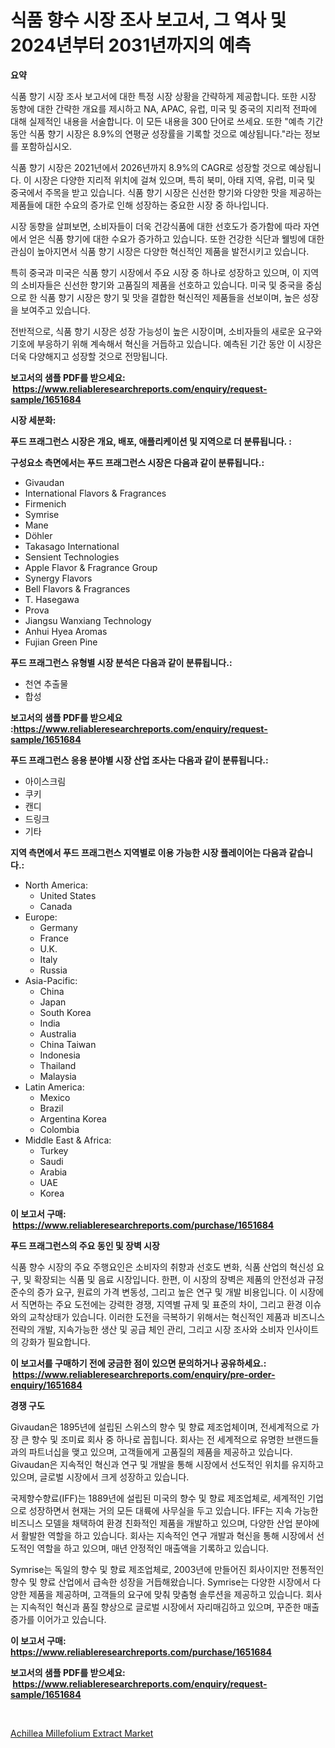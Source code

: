 <p><h1>식품 향수 시장 조사 보고서, 그 역사 및 2024년부터 2031년까지의 예측</h1></p><p><strong>요약</strong></p>
<p><p>식품 향기 시장 조사 보고서에 대한 특정 시장 상황을 간략하게 제공합니다. 또한 시장 동향에 대한 간략한 개요를 제시하고 NA, APAC, 유럽, 미국 및 중국의 지리적 전파에 대해 실제적인 내용을 서술합니다. 이 모든 내용을 300 단어로 쓰세요. 또한 "예측 기간 동안 식품 향기 시장은 8.9%의 연평균 성장률을 기록할 것으로 예상됩니다."라는 정보를 포함하십시오.</p><p>식품 향기 시장은 2021년에서 2026년까지 8.9%의 CAGR로 성장할 것으로 예상됩니다. 이 시장은 다양한 지리적 위치에 걸쳐 있으며, 특히 북미, 아태 지역, 유럽, 미국 및 중국에서 주목을 받고 있습니다. 식품 향기 시장은 신선한 향기와 다양한 맛을 제공하는 제품들에 대한 수요의 증가로 인해 성장하는 중요한 시장 중 하나입니다.</p><p>시장 동향을 살펴보면, 소비자들이 더욱 건강식품에 대한 선호도가 증가함에 따라 자연에서 얻은 식품 향기에 대한 수요가 증가하고 있습니다. 또한 건강한 식단과 웰빙에 대한 관심이 높아지면서 식품 향기 시장은 다양한 혁신적인 제품을 발전시키고 있습니다.</p><p>특히 중국과 미국은 식품 향기 시장에서 주요 시장 중 하나로 성장하고 있으며, 이 지역의 소비자들은 신선한 향기와 고품질의 제품을 선호하고 있습니다. 미국 및 중국을 중심으로 한 식품 향기 시장은 향기 및 맛을 결합한 혁신적인 제품들을 선보이며, 높은 성장을 보여주고 있습니다.</p><p>전반적으로, 식품 향기 시장은 성장 가능성이 높은 시장이며, 소비자들의 새로운 요구와 기호에 부응하기 위해 계속해서 혁신을 거듭하고 있습니다. 예측된 기간 동안 이 시장은 더욱 다양해지고 성장할 것으로 전망됩니다.</p></p>
<p><strong>보고서의 샘플 PDF를 받으세요: &nbsp;<a href="https://www.reliableresearchreports.com/enquiry/request-sample/1651684">https://www.reliableresearchreports.com/enquiry/request-sample/1651684</a></strong></p>
<p><strong>시장 세분화:</strong></p>
<p><strong> 푸드 프래그런스 시장은 개요, 배포, 애플리케이션 및 지역으로 더 분류됩니다. :</strong></p>
<p><strong>구성요소 측면에서는 푸드 프래그런스 시장은 다음과 같이 분류됩니다.:</strong></p>
<p><ul><li>Givaudan</li><li>International Flavors & Fragrances</li><li>Firmenich</li><li>Symrise</li><li>Mane</li><li>Döhler</li><li>Takasago International</li><li>Sensient Technologies</li><li>Apple Flavor & Fragrance Group</li><li>Synergy Flavors</li><li>Bell Flavors & Fragrances</li><li>T. Hasegawa</li><li>Prova</li><li>Jiangsu Wanxiang Technology</li><li>Anhui Hyea Aromas</li><li>Fujian Green Pine</li></ul></p>
<p><strong> 푸드 프래그런스 유형별 시장 분석은 다음과 같이 분류됩니다.:</strong></p>
<p><ul><li>천연 추출물</li><li>합성</li></ul></p>
<p><strong>보고서의 샘플 PDF를 받으세요 :<a href="https://www.reliableresearchreports.com/enquiry/request-sample/1651684">https://www.reliableresearchreports.com/enquiry/request-sample/1651684</a></strong></p>
<p><strong> 푸드 프래그런스 응용 분야별 시장 산업 조사는 다음과 같이 분류됩니다.:</strong></p>
<p><ul><li>아이스크림</li><li>쿠키</li><li>캔디</li><li>드링크</li><li>기타</li></ul></p>
<p><strong>지역 측면에서 푸드 프래그런스 지역별로 이용 가능한 시장 플레이어는 다음과 같습니다.:</strong></p>
<p><ul>
    <li>
        North America:
        <ul>
            <li>United States</li>
            <li>Canada</li>
        </ul>
    </li>
    <li>
        Europe:
        <ul>
            <li>Germany</li>
            <li>France</li>
            <li>U.K.</li>
            <li>Italy</li>
            <li>Russia</li>
        </ul>
    </li>
    <li>
        Asia-Pacific:
        <ul>
            <li>China</li>
            <li>Japan</li>
            <li>South Korea</li>
            <li>India</li>
            <li>Australia</li>
            <li>China Taiwan</li>
            <li>Indonesia</li>
            <li>Thailand</li>
            <li>Malaysia</li>
        </ul>
    </li>
    <li>
        Latin America:
        <ul>
            <li>Mexico</li>
            <li>Brazil</li>
            <li>Argentina Korea</li>
            <li>Colombia</li>
        </ul>
    </li>
    <li>
        Middle East & Africa:
        <ul>
            <li>Turkey</li>
            <li>Saudi</li>
            <li>Arabia</li>
            <li>UAE</li>
            <li>Korea</li>
        </ul>
    </li>
    </ul></p>
<p><strong>이 보고서 구매: &nbsp;<a href="https://www.reliableresearchreports.com/purchase/1651684">https://www.reliableresearchreports.com/purchase/1651684</a></strong></p>
<p><strong>푸드 프래그런스의 주요 동인 및 장벽 시장</strong></p>
<p><p>식품 향수 시장의 주요 주행요인은 소비자의 취향과 선호도 변화, 식품 산업의 혁신성 요구, 및 확장되는 식품 및 음료 시장입니다. 한편, 이 시장의 장벽은 제품의 안전성과 규정 준수의 증가 요구, 원료의 가격 변동성, 그리고 높은 연구 및 개발 비용입니다. 이 시장에서 직면하는 주요 도전에는 강력한 경쟁, 지역별 규제 및 표준의 차이, 그리고 환경 이슈와의 교착상태가 있습니다. 이러한 도전을 극복하기 위해서는 혁신적인 제품과 비즈니스 전략의 개발, 지속가능한 생산 및 공급 체인 관리, 그리고 시장 조사와 소비자 인사이트의 강화가 필요합니다.</p></p>
<p><strong>이 보고서를 구매하기 전에 궁금한 점이 있으면 문의하거나 공유하세요.: &nbsp;<a href="https://www.reliableresearchreports.com/enquiry/pre-order-enquiry/1651684">https://www.reliableresearchreports.com/enquiry/pre-order-enquiry/1651684</a></strong></p>
<p><strong>경쟁 구도</strong></p>
<p><p>Givaudan은 1895년에 설립된 스위스의 향수 및 향료 제조업체이며, 전세계적으로 가장 큰 향수 및 조미료 회사 중 하나로 꼽힙니다. 회사는 전 세계적으로 유명한 브랜드들과의 파트너십을 맺고 있으며, 고객들에게 고품질의 제품을 제공하고 있습니다. Givaudan은 지속적인 혁신과 연구 및 개발을 통해 시장에서 선도적인 위치를 유지하고 있으며, 글로벌 시장에서 크게 성장하고 있습니다.</p><p>국제향수향료(IFF)는 1889년에 설립된 미국의 향수 및 향료 제조업체로, 세계적인 기업으로 성장하면서 현재는 거의 모든 대륙에 사무실을 두고 있습니다. IFF는 지속 가능한 비즈니스 모델을 채택하여 환경 친화적인 제품을 개발하고 있으며, 다양한 산업 분야에서 활발한 역할을 하고 있습니다. 회사는 지속적인 연구 개발과 혁신을 통해 시장에서 선도적인 역할을 하고 있으며, 매년 안정적인 매출액을 기록하고 있습니다.</p><p>Symrise는 독일의 향수 및 향료 제조업체로, 2003년에 만들어진 회사이지만 전통적인 향수 및 향료 산업에서 급속한 성장을 거듭해왔습니다. Symrise는 다양한 시장에서 다양한 제품을 제공하며, 고객들의 요구에 맞춰 맞춤형 솔루션을 제공하고 있습니다. 회사는 지속적인 혁신과 품질 향상으로 글로벌 시장에서 자리매김하고 있으며, 꾸준한 매출 증가를 이어가고 있습니다.</p></p>
<p><strong>이 보고서 구매: &nbsp; <a href="https://www.reliableresearchreports.com/purchase/1651684">https://www.reliableresearchreports.com/purchase/1651684</a></strong></p>
<p><strong>보고서의 샘플 PDF를 받으세요: &nbsp;<a href="https://www.reliableresearchreports.com/enquiry/request-sample/1651684">https://www.reliableresearchreports.com/enquiry/request-sample/1651684</a></strong><strong></strong></p>
<p>&nbsp;</p>
<p><p><a href="https://iodized-pantydraco-05c.notion.site/Insights-into-Achillea-Millefolium-Extract-Market-Size-Analysing-Market-Share-Trends-and-Growth-f-e34a61b9cae14310b49e73b71b7fbc89">Achillea Millefolium Extract Market</a></p></p>